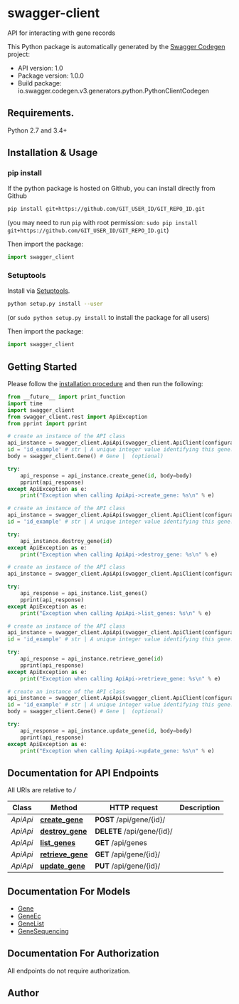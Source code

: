 # swagger-client
API for interacting with gene records

This Python package is automatically generated by the [Swagger Codegen](https://github.com/swagger-api/swagger-codegen) project:

- API version: 1.0
- Package version: 1.0.0
- Build package: io.swagger.codegen.v3.generators.python.PythonClientCodegen

## Requirements.

Python 2.7 and 3.4+

## Installation & Usage
### pip install

If the python package is hosted on Github, you can install directly from Github

```sh
pip install git+https://github.com/GIT_USER_ID/GIT_REPO_ID.git
```
(you may need to run `pip` with root permission: `sudo pip install git+https://github.com/GIT_USER_ID/GIT_REPO_ID.git`)

Then import the package:
```python
import swagger_client 
```

### Setuptools

Install via [Setuptools](http://pypi.python.org/pypi/setuptools).

```sh
python setup.py install --user
```
(or `sudo python setup.py install` to install the package for all users)

Then import the package:
```python
import swagger_client
```

## Getting Started

Please follow the [installation procedure](#installation--usage) and then run the following:

```python
from __future__ import print_function
import time
import swagger_client
from swagger_client.rest import ApiException
from pprint import pprint

# create an instance of the API class
api_instance = swagger_client.ApiApi(swagger_client.ApiClient(configuration))
id = 'id_example' # str | A unique integer value identifying this gene.
body = swagger_client.Gene() # Gene |  (optional)

try:
    api_response = api_instance.create_gene(id, body=body)
    pprint(api_response)
except ApiException as e:
    print("Exception when calling ApiApi->create_gene: %s\n" % e)

# create an instance of the API class
api_instance = swagger_client.ApiApi(swagger_client.ApiClient(configuration))
id = 'id_example' # str | A unique integer value identifying this gene.

try:
    api_instance.destroy_gene(id)
except ApiException as e:
    print("Exception when calling ApiApi->destroy_gene: %s\n" % e)

# create an instance of the API class
api_instance = swagger_client.ApiApi(swagger_client.ApiClient(configuration))

try:
    api_response = api_instance.list_genes()
    pprint(api_response)
except ApiException as e:
    print("Exception when calling ApiApi->list_genes: %s\n" % e)

# create an instance of the API class
api_instance = swagger_client.ApiApi(swagger_client.ApiClient(configuration))
id = 'id_example' # str | A unique integer value identifying this gene.

try:
    api_response = api_instance.retrieve_gene(id)
    pprint(api_response)
except ApiException as e:
    print("Exception when calling ApiApi->retrieve_gene: %s\n" % e)

# create an instance of the API class
api_instance = swagger_client.ApiApi(swagger_client.ApiClient(configuration))
id = 'id_example' # str | A unique integer value identifying this gene.
body = swagger_client.Gene() # Gene |  (optional)

try:
    api_response = api_instance.update_gene(id, body=body)
    pprint(api_response)
except ApiException as e:
    print("Exception when calling ApiApi->update_gene: %s\n" % e)
```

## Documentation for API Endpoints

All URIs are relative to */*

Class | Method | HTTP request | Description
------------ | ------------- | ------------- | -------------
*ApiApi* | [**create_gene**](docs/ApiApi.md#create_gene) | **POST** /api/gene/{id}/ | 
*ApiApi* | [**destroy_gene**](docs/ApiApi.md#destroy_gene) | **DELETE** /api/gene/{id}/ | 
*ApiApi* | [**list_genes**](docs/ApiApi.md#list_genes) | **GET** /api/genes | 
*ApiApi* | [**retrieve_gene**](docs/ApiApi.md#retrieve_gene) | **GET** /api/gene/{id}/ | 
*ApiApi* | [**update_gene**](docs/ApiApi.md#update_gene) | **PUT** /api/gene/{id}/ | 

## Documentation For Models

 - [Gene](docs/Gene.md)
 - [GeneEc](docs/GeneEc.md)
 - [GeneList](docs/GeneList.md)
 - [GeneSequencing](docs/GeneSequencing.md)

## Documentation For Authorization

 All endpoints do not require authorization.


## Author


